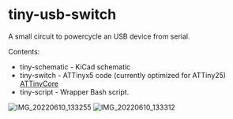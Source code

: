 # tiny-usb-switch
A small circuit to powercycle an USB device from serial.



Contents:
 * tiny-schematic - KiCad schematic
 * tiny-switch - ATTinyx5 code (currently optimized for ATTiny25) [ATTinyCore](https://github.com/SpenceKonde/ATTinyCore)
 * tiny-script - Wrapper Bash script.

![IMG_20220610_133255](https://user-images.githubusercontent.com/4673764/173113575-d9c5e152-0246-4739-aa85-c8cc54a5d42f.jpg)
![IMG_20220610_133312](https://user-images.githubusercontent.com/4673764/173113591-6a6c8e21-f28d-45c1-9731-59ddc6f3bb97.jpg)

